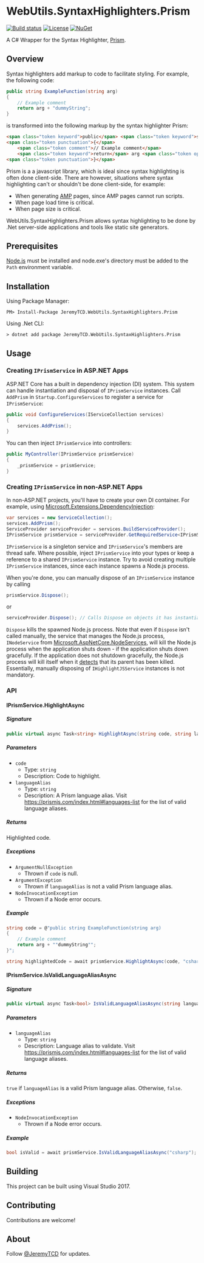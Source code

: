 # WebUtils.SyntaxHighlighters.Prism
[![Build status](https://ci.appveyor.com/api/projects/status/swmelqsuwnw41d0h?svg=true)](https://ci.appveyor.com/project/JeremyTCD/webutils-syntaxhighlighters-prism)
[![License](https://img.shields.io/badge/license-Apache%202.0-blue.svg)](https://github.com/Pkcs11Interop/Pkcs11Interop/blob/master/LICENSE.md)
[![NuGet](https://img.shields.io/nuget/vpre/JeremyTCD.WebUtils.SyntaxHighlighters.Prism.svg?label=nuget)](https://www.nuget.org/packages/JeremyTCD.WebUtils.SyntaxHighlighters.Prism/)
<!-- TODO tests badge, this service should work - https://github.com/monkey3310/appveyor-shields-badges/blob/master/README.md -->

A C# Wrapper for the Syntax Highlighter, [Prism](https://github.com/PrismJS/prism). 

## Overview
Syntax highlighters add markup to code to facilitate styling. For example, the following code:

```csharp
public string ExampleFunction(string arg)
{
    // Example comment
    return arg + "dummyString";
}
```

is transformed into the following markup by the syntax highlighter Prism:

```html
<span class="token keyword">public</span> <span class="token keyword">string</span> <span class="token function">ExampleFunction</span><span class="token punctuation">(</span><span class="token keyword">string</span> arg<span class="token punctuation">)</span>
<span class="token punctuation">{</span>
    <span class="token comment">// Example comment</span>
    <span class="token keyword">return</span> arg <span class="token operator">+</span> <span class="token string">"dummyString"</span><span class="token punctuation">;</span>
<span class="token punctuation">}</span>
```

Prism is a a javascript library, which is ideal since syntax highlighting is often done client-side. There are however, situations where syntax highlighting can't or shouldn't be done client-side, for example:
- When generating [AMP](https://www.ampproject.org/) pages, since AMP pages cannot run scripts.
- When page load time is critical.
- When page size is critical.

WebUtils.SyntaxHighlighters.Prism allows syntax highlighting to be done by .Net server-side applications and tools like static site generators.

## Prerequisites
[Node.js](https://nodejs.org/en/) must be installed and node.exe's directory must be added to the `Path` environment variable.

## Installation
Using Package Manager:
```
PM> Install-Package JeremyTCD.WebUtils.SyntaxHighlighters.Prism
```
Using .Net CLI:
```
> dotnet add package JeremyTCD.WebUtils.SyntaxHighlighters.Prism
```

## Usage
### Creating `IPrismService` in ASP.NET Apps
ASP.NET Core has a built in dependency injection (DI) system. This system can handle instantiation and disposal of `IPrismService` instances.
Call `AddPrism` in `Startup.ConfigureServices` to register a service for `IPrismService`:
```csharp
public void ConfigureServices(IServiceCollection services)
{
    services.AddPrism();
}
```
You can then inject `IPrismService` into controllers:
```csharp
public MyController(IPrismService prismService)
{
    _prismService = prismService;
}
```

### Creating `IPrismService` in non-ASP.NET Apps
In non-ASP.NET projects, you'll have to create your own DI container. For example, using [Microsoft.Extensions.DependencyInjection](https://github.com/aspnet/DependencyInjection):
```csharp
var services = new ServiceCollection();
services.AddPrism();
ServiceProvider serviceProvider = services.BuildServiceProvider();
IPrismService prismService = serviceProvider.GetRequiredService<IPrismService>();
```
`IPrismService` is a singleton service and `IPrismService`'s members are thread safe.
Where possible, inject `IPrismService` into your types or keep a reference to a shared `IPrismService` instance. 
Try to avoid creating multiple `IPrismService` instances, since each instance spawns a Node.js process. 

When you're done, you can manually dispose of an `IPrismService` instance by calling
```csharp
prismService.Dispose();
```
or 
```csharp
serviceProvider.Dispose(); // Calls Dispose on objects it has instantiated that are disposable
```
`Dispose` kills the spawned Node.js process.
Note that even if `Dispose` isn't called manually, the service that manages the Node.js process, `INodeService` from [Microsoft.AspNetCore.NodeServices](https://github.com/aspnet/JavaScriptServices/tree/dev/src/Microsoft.AspNetCore.NodeServices), will kill the 
Node.js process when the application shuts down - if the application shuts down gracefully. If the application does not shutdown gracefully, the Node.js process will kill 
itself when it [detects](https://github.com/aspnet/JavaScriptServices/blob/cf659b3fda367619f3873bd5f0e445698cebe340/src/Microsoft.AspNetCore.NodeServices/TypeScript/Util/ExitWhenParentExits.ts) that its parent has been killed. 
Essentially, manually disposing of `IHighlightJSService` instances is not mandatory.

### API
#### IPrismService.HighlightAsync
##### Signature
```csharp
public virtual async Task<string> HighlightAsync(string code, string languageAlias)
```
##### Parameters
- `code`
  - Type: `string`
  - Description: Code to highlight.
- `languageAlias`
  - Type: `string`
  - Description: A Prism language alias. Visit https://prismjs.com/index.html#languages-list for the list of valid language aliases.
##### Returns
Highlighted code.
##### Exceptions
- `ArgumentNullException`
  - Thrown if `code` is null.
- `ArgumentException`
  - Thrown if `languageAlias` is not a valid Prism language alias.
- `NodeInvocationException`
  - Thrown if a Node error occurs.
##### Example
```csharp
string code = @"public string ExampleFunction(string arg)
{
    // Example comment
    return arg + ""dummyString"";
}";

string highlightedCode = await prismService.HighlightAsync(code, "csharp");
```
#### IPrismService.IsValidLanguageAliasAsync
##### Signature
```csharp
public virtual async Task<bool> IsValidLanguageAliasAsync(string languageAlias)
```
##### Parameters
- `languageAlias`
  - Type: `string`
  - Description: Language alias to validate. Visit https://prismjs.com/index.html#languages-list for the list of valid language aliases.
##### Returns
`true` if `languageAlias` is a valid Prism language alias. Otherwise, `false`.
##### Exceptions
- `NodeInvocationException`
  - Thrown if a Node error occurs.
##### Example
```csharp
bool isValid = await prismService.IsValidLanguageAliasAsync("csharp");
```

## Building
This project can be built using Visual Studio 2017.

## Contributing
Contributions are welcome!  

## About
Follow [@JeremyTCD](https://twitter.com/intent/user?screen_name=JeremyTCD) for updates.